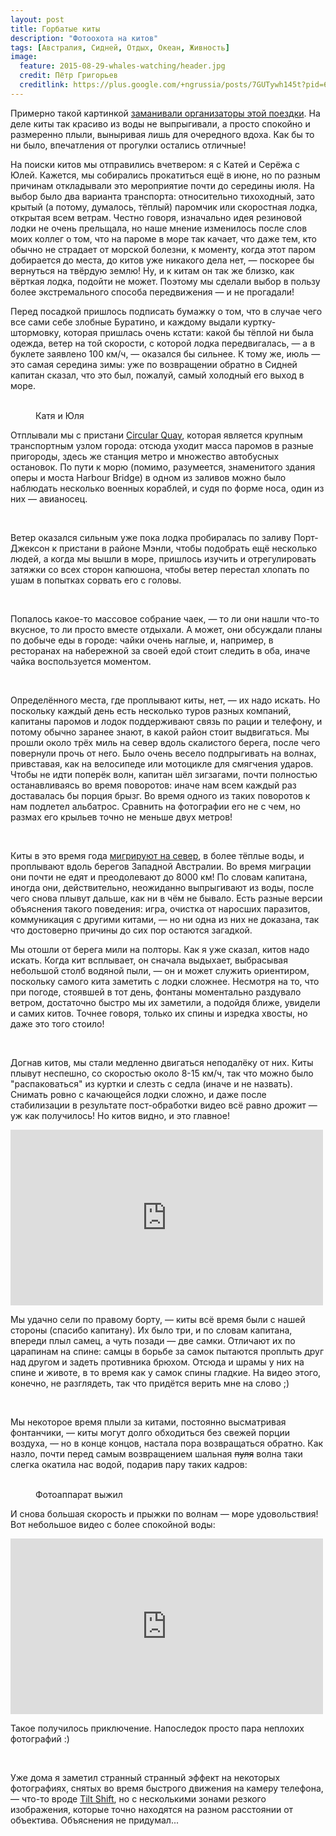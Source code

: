 ```yaml
---
layout: post
title: Горбатые киты
description: "Фотоохота на китов"
tags: [Австралия, Сидней, Отдых, Океан, Живность]
image:
  feature: 2015-08-29-whales-watching/header.jpg
  credit: Пётр Григорьев
  creditlink: https://plus.google.com/+ngrussia/posts/7GUTywh145t?pid=6040294643468790578&oid=110056094106588217220
---
```


Примерно такой картинкой [заманивали организаторы этой поездки](https://www.redballoon.com.au/product/outdoor-activities/whale-watching/extreme-whale-watching-2). На деле киты так красиво из воды не выпрыгивали, а просто спокойно и размеренно плыли, выныривая лишь для очередного вдоха. Как бы то ни было, впечатления от прогулки остались отличные!

<!--more-->

На поиски китов мы отправились вчетвером: я с Катей и Серёжа с Юлей. Кажется, мы собирались прокатиться ещё в июне, но по разным причинам откладывали это мероприятие почти до середины июля. На выбор было два варианта транспорта: относительно тихоходный, зато крытый (а потому, думалось, тёплый) паромчик или скоростная лодка, открытая всем ветрам. Честно говоря, изначально идея резиновой лодки не очень прельщала, но наше мнение изменилось после слов моих коллег о том, что на пароме в море так качает, что даже тем, кто обычно не страдает от морской болезни, к моменту, когда этот паром добирается до места, до китов уже никакого дела нет, — поскорее бы вернуться на твёрдую землю! Ну, и к китам он так же близко, как вёрткая лодка, подойти не может. Поэтому мы сделали выбор в пользу более экстремального способа передвижения — и не прогадали!

Перед посадкой пришлось подписать бумажку о том, что в случае чего все сами себе злобные Буратино, и каждому выдали куртку-штормовку, которая пришлась очень кстати: какой бы тёплой ни была одежда, ветер на той скорости, с которой лодка передвигалась, — а в буклете заявлено 100 км/ч, — оказался бы сильнее. К тому же, июль — это самая середина зимы: уже по возвращении обратно в Сидней капитан сказал, что это был, пожалуй, самый холодный его выход в море.

<figure class="half">
    <a href="https://farm6.staticflickr.com/5762/20347411603_528bedd8ce_k.jpg"><img src="https://farm6.staticflickr.com/5762/20347411603_a8afc52610_c.jpg" alt=""></a>
    <a href="https://farm6.staticflickr.com/5666/20345864424_0503b36f97_k.jpg"><img src="https://farm6.staticflickr.com/5666/20345864424_bca3a9335b_c.jpg" alt=""></a>
    <figcaption>Катя и Юля</figcaption>
</figure>

Отплывали мы с пристани [Circular Quay](https://www.google.com.au/maps/place/Circular+Quay,+Sydney+NSW+2000/@-33.8580562,151.2128804,16z/data=!4m2!3m1!1s0x6b12ae5d7d1b72c7:0x4b21fe4b500d05?hl=en), которая является крупным транспортным узлом города: отсюда уходит масса паромов в разные пригороды, здесь же станция метро и множество автобусных остановок. По пути к морю (помимо, разумеется, знаменитого здания оперы и моста Harbour Bridge) в одном из заливов можно было наблюдать несколько военных кораблей, и судя по форме носа, один из них — авианосец.

<figure class="half">
    <a href="https://farm1.staticflickr.com/615/20781946949_cba3a70743_k.jpg"><img src="https://farm1.staticflickr.com/615/20781946949_b5cfc5026c_c.jpg" alt=""></a>
    <a href="https://farm6.staticflickr.com/5820/20780694780_bcb205b705_k.jpg"><img src="https://farm6.staticflickr.com/5820/20780694780_4a7603a3e7_c.jpg" alt=""></a>
</figure>

Ветер оказался сильным уже пока лодка пробиралась по заливу Порт-Джексон к пристани в районе Мэнли, чтобы подобрать ещё несколько людей, а когда мы вышли в море, пришлось изучить и отрегулировать затяжки со всех сторон капюшона, чтобы ветер перестал хлопать по ушам в попытках сорвать его с головы.

<figure class="third">
    <a href="https://farm6.staticflickr.com/5706/20942511156_9bf3cd18b4_k.jpg"><img src="https://farm6.staticflickr.com/5706/20942511156_c8da704fd9_c.jpg" alt=""></a>
    <a href="https://farm1.staticflickr.com/734/20958934102_05bf454885_k.jpg"><img src="https://farm1.staticflickr.com/734/20958934102_86f897b9ea_c.jpg" alt=""></a>    
    <a href="https://farm1.staticflickr.com/714/20346208044_981a6da016_k.jpg"><img src="https://farm1.staticflickr.com/714/20346208044_c1e4331252_c.jpg" alt=""></a>
</figure>

Попалось какое-то массовое собрание чаек, — то ли они нашли что-то вкусное, то ли просто вместе отдыхали. А может, они обсуждали планы по добыче еды в городе: чайки очень наглые, и, например, в ресторанах на набережной за своей едой стоит следить в оба, иначе чайка воспользуется моментом.

<figure class="half">
    <a href="https://farm6.staticflickr.com/5649/20347718363_f65234a4af_k.jpg"><img src="https://farm6.staticflickr.com/5649/20347718363_e877a60cab_c.jpg" alt=""></a>
    <a href="https://farm1.staticflickr.com/666/20958972362_98f0f831f4_k.jpg"><img src="https://farm1.staticflickr.com/666/20958972362_332a40f018_c.jpg" alt=""></a>
</figure>

Определённого места, где проплывают киты, нет, — их надо искать. Но поскольку каждый день есть несколько туров разных компаний, капитаны паромов и лодок поддерживают связь по рации и телефону, и потому обычно заранее знают, в какой район стоит выдвигаться. Мы прошли около трёх миль на север вдоль скалистого берега, после чего повернули прочь от него. Было очень весело подпрыгивать на волнах, привставая, как на велосипеде или мотоцикле для смягчения ударов. Чтобы не идти поперёк волн, капитан шёл зигзагами, почти полностью останавливаясь во время поворотов: иначе нам всем каждый раз доставалась бы порция брызг. Во время одного из таких поворотов к нам подлетел альбатрос. Сравнить на фотографии его не с чем, но размах его крыльев точно не меньше двух метров!

<figure class="half">
    <a href="https://farm1.staticflickr.com/605/20959000392_566e157863_k.jpg"><img src="https://farm1.staticflickr.com/605/20959000392_694d9dd4af_c.jpg" alt=""></a>
    <a href="https://farm6.staticflickr.com/5640/20780781300_be81ed1576_k.jpg"><img src="https://farm6.staticflickr.com/5640/20780781300_7fddcc9e36_c.jpg" alt=""></a>
</figure>

Киты в это время года [мигрируют на север](https://ru.wikipedia.org/wiki/%D0%93%D0%BE%D1%80%D0%B1%D0%B0%D1%82%D1%8B%D0%B9_%D0%BA%D0%B8%D1%82#.D0.A0.D0.B0.D1.81.D0.BF.D1.80.D0.BE.D1.81.D1.82.D1.80.D0.B0.D0.BD.D0.B5.D0.BD.D0.B8.D0.B5_.D0.B8_.D0.BC.D0.B8.D0.B3.D1.80.D0.B0.D1.86.D0.B8.D0.B8), в более тёплые воды, и проплывают вдоль берегов Западной Австралии. Во время миграции они почти не едят и преодолевают до 8000 км! По словам капитана, иногда они, действительно, неожиданно выпрыгивают из воды, после чего снова плывут дальше, как ни в чём не бывало. Есть разные версии объяснения такого поведения: игра, очистка от наросших паразитов, коммуникация с другими китами, — но ни одна из них не доказана, так что достоверно причины до сих пор остаются загадкой.

Мы отошли от берега мили на полторы. Как я уже сказал, китов надо искать. Когда кит всплывает, он сначала выдыхает, выбрасывая небольшой столб водяной пыли, — он и может служить ориентиром, поскольку самого кита заметить с лодки сложнее. Несмотря на то, что при погоде, стоявшей в тот день, фонтаны моментально раздувало ветром, достаточно быстро мы их заметили, а подойдя ближе, увидели и самих китов. Точнее говоря, только их спины и изредка хвосты, но даже это того стоило!

<figure class="third">
    <a href="https://farm1.staticflickr.com/759/20351002453_cdae1e9897_k.jpg"><img src="https://farm1.staticflickr.com/759/20351002453_80c27159db_c.jpg" alt=""></a>
    <a href="https://farm6.staticflickr.com/5800/20785296649_7decda1a54_k.jpg"><img src="https://farm6.staticflickr.com/5800/20785296649_1ba84f5b52_c.jpg" alt=""></a>
    <a href="http://i.giphy.com/l41lRPIwYbAuFtjX2.gif"><img src="http://i.giphy.com/3oEdv7faO978SQI9pK.gif" alt=""></a>
</figure>

Догнав китов, мы стали медленно двигаться неподалёку от них. Киты плывут неспешно, со скоростью около 8-15 км/ч, так что можно было "распаковаться" из куртки и слезть с седла (иначе и не назвать). Снимать ровно с качающейся лодки сложно, и даже после стабилизации в результате пост-обработки видео всё равно дрожит — уж как получилось! Но китов видно, и это главное!

<iframe src="https://player.vimeo.com/video/137671093" width="500" height="281" frameborder="0" webkitallowfullscreen mozallowfullscreen allowfullscreen></iframe>

Мы удачно сели по правому борту, — киты всё время были с нашей стороны (спасибо капитану). Их было три, и по словам капитана, впереди плыл самец, а чуть позади — две самки. Отличают их по царапинам на спине: самцы в борьбе за самок пытаются проплыть друг над другом и задеть противника брюхом. Отсюда и шрамы у них на спине и животе, в то время как у самок спины гладкие. На видео этого, конечно, не разглядеть, так что придётся верить мне на слово ;)

<figure class="third">
    <a href="https://farm1.staticflickr.com/605/20782028149_b49692a44c_k.jpg"><img src="https://farm1.staticflickr.com/605/20782028149_5909183c66_c.jpg" alt=""></a>
    <a href="https://farm6.staticflickr.com/5677/20782076209_4626ef70b0_k.jpg"><img src="https://farm6.staticflickr.com/5677/20782076209_70749d9411_c.jpg" alt=""></a>
    <a href="https://farm6.staticflickr.com/5661/20942575926_2760ea0434_k.jpg"><img src="https://farm6.staticflickr.com/5661/20942575926_c5ffb811ae_c.jpg" alt=""></a>
</figure>

Мы некоторое время плыли за китами, постоянно высматривая фонтанчики, — киты могут долго обходиться без свежей порции воздуха, — но в конце концов, настала пора возвращаться обратно. Как назло, почти перед самым возвращением шальная ~~пуля~~ волна таки слегка окатила нас водой, подарив пару таких кадров:

<figure class="half">
    <a href="https://farm6.staticflickr.com/5684/20942614566_2de0968f0f_k.jpg"><img src="https://farm6.staticflickr.com/5684/20942614566_d1302cc5a3_c.jpg" alt=""></a>
    <a href="https://farm1.staticflickr.com/777/20976343051_10c76765d0_k.jpg"><img src="https://farm1.staticflickr.com/777/20976343051_fc82c65048_c.jpg" alt=""></a>
    <figcaption>Фотоаппарат выжил</figcaption>
</figure>

И снова большая скорость и прыжки по волнам — море удовольствия! Вот небольшое видео с более спокойной воды:

<iframe src="https://player.vimeo.com/video/137671092" width="500" height="281" frameborder="0" webkitallowfullscreen mozallowfullscreen allowfullscreen></iframe>

Такое получилось приключение. Напоследок просто пара неплохих фотографий :)

<figure class="half">
    <a href="https://farm6.staticflickr.com/5738/20976345831_d5acafe1f5_o.jpg"><img src="https://farm6.staticflickr.com/5738/20976345831_decd2b3780_c.jpg" alt=""></a>
    <a href="https://farm6.staticflickr.com/5739/20782117129_28d7235086_k.jpg"><img src="https://farm6.staticflickr.com/5739/20782117129_a25a9915e4_c.jpg" alt=""></a>
</figure>

Уже дома я заметил странный странный эффект на некоторых фотографиях, снятых во время быстрого движения на камеру телефона, — что-то вроде [Tilt Shift](https://en.wikipedia.org/wiki/Tilt%E2%80%93shift_photography), но с несколькими зонами резкого изображения, которые точно находятся на разном расстоянии от объектива. Объяснения не придумал...

<figure>
    <a href="https://farm1.staticflickr.com/616/20976362071_fffe610149_k.jpg"><img src="https://farm1.staticflickr.com/616/20976362071_0f2e8cddb6_c.jpg" alt=""></a>
</figure>
